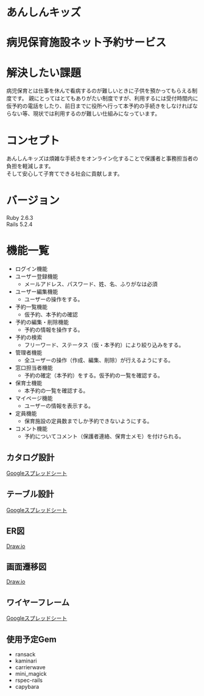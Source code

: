 # あんしんキッズ

# 病児保育施設ネット予約サービス

# 解決したい課題
病児保育とは仕事を休んで看病するのが難しいときに子供を預かってもらえる制度です。
親にとってはとてもありがたい制度ですが、利用するには受付時間内に仮予約の電話をしたり、前日までに役所へ行って本予約の手続きをしなければならない等、現状では利用するのが難しい仕組みになっています。

# コンセプト
あんしんキッズは煩雑な手続きをオンライン化することで保護者と事務担当者の負担を軽減します。\
そして安心して子育てできる社会に貢献します。

# バージョン
Ruby 2.6.3\
Rails 5.2.4

# 機能一覧

* ログイン機能
* ユーザー登録機能
  * メールアドレス、パスワード、姓、名、ふりがなは必須
* ユーザー編集機能
  * ユーザーの操作をする。
* 予約一覧機能
  * 仮予約、本予約の確認
* 予約の編集・削除機能
  * 予約の情報を操作する。
* 予約の検索
  * フリーワード、ステータス（仮・本予約）により絞り込みをする。
* 管理者機能
  * 全ユーザーの操作（作成、編集、削除）が行えるようにする。
* 窓口担当者機能
  * 予約の確定（本予約）をする。仮予約の一覧を確認する。
* 保育士機能
  * 本予約の一覧を確認する。
* マイページ機能
  * ユーザーの情報を表示する。
* 定員機能
  * 保育施設の定員数までしか予約できないようにする。
* コメント機能
  * 予約についてコメント（保護者連絡、保育士メモ）を付けられる。

## カタログ設計
[Googleスプレッドシート](https://docs.google.com/spreadsheets/d/e/2PACX-1vQYwK1DQiQQlIGAzNz7e3t_n5gY4yb8qLklZ_m1GNVo8pI0fyQUl5iM_ByoCWYTvEIszN8AFs-w3FWq/pubhtml)
## テーブル設計
[Googleスプレッドシート](https://docs.google.com/spreadsheets/d/e/2PACX-1vS1bM0FdGiLL4AFxWcKxEAeG_sLesM7L7oybULngGx01-Z3Q2XOcDdOyjP7f0BS7bzU8a8ZPBClpTVP/pubhtml)
## ER図
[Draw.io](https://www.draw.io/#G1K6tKCB2e4J1Thjdg9z7wN2ZnjQqBvH7G)
## 画面遷移図
[Draw.io](https://www.draw.io/#G1aLlFDHNzqzxBe8syLPzqmzBhYODyYGpr)
## ワイヤーフレーム
[Googleスプレッドシート](https://docs.google.com/spreadsheets/d/e/2PACX-1vSv7g6FhFNrHIE1v_HJBOzzetbvIbcV5Z2H1An5erYerVEMZHB4tzrIZ0AW6zX6B8Drh7rYdb9JuXt_/pubhtml)

## 使用予定Gem
* ransack
* kaminari
* carrierwave
* mini_magick
* rspec-rails
* capybara
